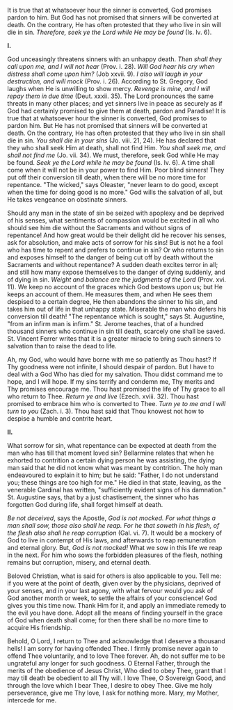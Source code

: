 
It is true that at whatsoever hour the sinner is converted, God promises pardon to him. But God has not promised that sinners will be converted at death. On the contrary, He has often protested that they who live in sin will die in sin. *Therefore, seek ye the Lord while He may be found* (Is. lv. 6).

**I\.**

God unceasingly threatens sinners with an unhappy death. *Then shall they call upon me, and I will not hear* (Prov. i. 28). *Will God hear his cry when distress shall come upon him?* (Job xxvii. 9). *I also will laugh in your destruction, and will mock* (Prov. i. 26). According to St. Gregory, God laughs when He is unwilling to show mercy. *Revenge is mine, and I will repay them in due time* (Deut. xxxii. 35). The Lord pronounces the same threats in many other places; and yet sinners live in peace as securely as if God had certainly promised to give them at death, pardon and Paradise! It is true that at whatsoever hour the sinner is converted, God promises to pardon him. But He has not promised that sinners will be converted at death. On the contrary, He has often protested that they who live in sin shall die in sin. *You shall die in your sins* (Jo. viii. 21, 24). He has declared that they who shall seek Him at death, shall not find Him. *You shall seek me, and shall not find me* (Jo. vii. 34). We must, therefore, seek God while He may be found. *Seek ye the Lord while he may be found* (Is. lv. 6). A time shall come when it will not be in your power to find Him. Poor blind sinners! They put off their conversion till death, when there will be no more time for repentance. \"The wicked,\" says Oleaster, \"never learn to do good, except when the time for doing good is no more.\" God wills the salvation of all, but He takes vengeance on obstinate sinners.

Should any man in the state of sin be seized with apoplexy and be deprived of his senses, what sentiments of compassion would be excited in all who should see him die without the Sacraments and without signs of repentance! And how great would be their delight did he recover his senses, ask for absolution, and make acts of sorrow for his sins! But is not he a fool who has time to repent and prefers to continue in sin? Or who returns to sin and exposes himself to the danger of being cut off by death without the Sacraments and without repentance? A sudden death excites terror in all; and still how many expose themselves to the danger of dying suddenly, and of dying in sin. *Weight and balance are the judgments of the Lord* (Prov. xvi. 11). We keep no account of the graces which God bestows upon us; but He keeps an account of them. He measures them, and when He sees them despised to a certain degree, He then abandons the sinner to his sin, and takes him out of life in that unhappy state. Miserable the man who defers his conversion till death! \"The repentance which is sought,\" says St. Augustine, \"from an infirm man is infirm.\" St. Jerome teaches, that of a hundred thousand sinners who continue in sin till death, scarcely one shall be saved. St. Vincent Ferrer writes that it is a greater miracle to bring such sinners to salvation than to raise the dead to life.

Ah, my God, who would have borne with me so patiently as Thou hast? If Thy goodness were not infinite, I should despair of pardon. But I have to deal with a God Who has died for my salvation. Thou didst command me to hope, and I will hope. If my sins terrify and condemn me, Thy merits and Thy promises encourage me. Thou hast promised the life of Thy grace to all who return to Thee. *Return ye and live* (Ezech. xviii. 32). Thou hast promised to embrace him who is converted to Thee. *Turn ye to me and I will turn to you* (Zach. i. 3). Thou hast said that Thou knowest not how to despise a humble and contrite heart.

**II\.**

What sorrow for sin, what repentance can be expected at death from the man who has till that moment loved sin? Bellarmine relates that when he exhorted to contrition a certain dying person he was assisting, the dying man said that he did not know what was meant by contrition. The holy man endeavoured to explain it to him; but he said: \"Father, I do not understand you; these things are too high for me.\" He died in that state, leaving, as the venerable Cardinal has written, \"sufficiently evident signs of his damnation.\" St. Augustine says, that by a just chastisement, the sinner who has forgotten God during life, shall forget himself at death.

*Be not deceived*, says the Apostle, *God is not mocked. For what things a man shall sow, those also shall he reap. For he that soweth in his flesh, of the flesh also shall he reap corruption* (Gal. vi. 7). It would be a mockery of God to live in contempt of His laws, and afterwards to reap remuneration and eternal glory. But, *God is not mocked!* What we sow in this life we reap in the next. For him who sows the forbidden pleasures of the flesh, nothing remains but corruption, misery, and eternal death.

Beloved Christian, what is said for others is also applicable to you. Tell me: if you were at the point of death, given over by the physicians, deprived of your senses, and in your last agony, with what fervour would you ask of God another month or week, to settle the affairs of your conscience! God gives you this time now. Thank Him for it, and apply an immediate remedy to the evil you have done. Adopt all the means of finding yourself in the grace of God when death shall come; for then there shall be no more time to acquire His friendship.

Behold, O Lord, I return to Thee and acknowledge that I deserve a thousand hells! I am sorry for having offended Thee. I firmly promise never again to offend Thee voluntarily, and to love Thee forever. Ah, do not suffer me to be ungrateful any longer for such goodness. O Eternal Father, through the merits of the obedience of Jesus Christ, Who died to obey Thee, grant that I may till death be obedient to all Thy will. I love Thee, O Sovereign Good, and through the love which I bear Thee, I desire to obey Thee. Give me holy perseverance, give me Thy love, I ask for nothing more. Mary, my Mother, intercede for me.

